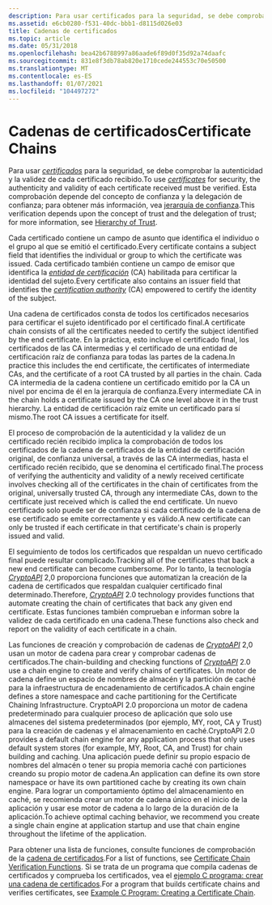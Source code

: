 ```yaml
---
description: Para usar certificados para la seguridad, se debe comprobar la autenticidad y la validez de cada certificado recibido. Esta comprobación depende del concepto de confianza y la delegación del kit de \[ desarrollo de software (SDK) de plataforma de confianza \] .
ms.assetid: e6cb0280-f531-40dc-bbb1-d8115d026e03
title: Cadenas de certificados
ms.topic: article
ms.date: 05/31/2018
ms.openlocfilehash: bea42b6788997a86aade6f89d0f35d92a74daafc
ms.sourcegitcommit: 831e8f3db78ab820e1710cede244553c70e50500
ms.translationtype: MT
ms.contentlocale: es-ES
ms.lasthandoff: 01/07/2021
ms.locfileid: "104497272"
---
```

# <a name="certificate-chains"></a><span data-ttu-id="507dd-104">Cadenas de certificados</span><span class="sxs-lookup"><span data-stu-id="507dd-104">Certificate Chains</span></span>

<span data-ttu-id="507dd-105">Para usar [*certificados*](../secgloss/c-gly.md) para la seguridad, se debe comprobar la autenticidad y la validez de cada certificado recibido.</span><span class="sxs-lookup"><span data-stu-id="507dd-105">To use [*certificates*](../secgloss/c-gly.md) for security, the authenticity and validity of each certificate received must be verified.</span></span> <span data-ttu-id="507dd-106">Esta comprobación depende del concepto de confianza y la delegación de confianza; para obtener más información, vea [jerarquía de confianza](hierarchy-of-trust.md).</span><span class="sxs-lookup"><span data-stu-id="507dd-106">This verification depends upon the concept of trust and the delegation of trust; for more information, see [Hierarchy of Trust](hierarchy-of-trust.md).</span></span>

<span data-ttu-id="507dd-107">Cada certificado contiene un campo de asunto que identifica el individuo o el grupo al que se emitió el certificado.</span><span class="sxs-lookup"><span data-stu-id="507dd-107">Every certificate contains a subject field that identifies the individual or group to which the certificate was issued.</span></span> <span data-ttu-id="507dd-108">Cada certificado también contiene un campo de emisor que identifica la [*entidad de certificación*](../secgloss/c-gly.md) (CA) habilitada para certificar la identidad del sujeto.</span><span class="sxs-lookup"><span data-stu-id="507dd-108">Every certificate also contains an issuer field that identifies the [*certification authority*](../secgloss/c-gly.md) (CA) empowered to certify the identity of the subject.</span></span>

<span data-ttu-id="507dd-109">Una cadena de certificados consta de todos los certificados necesarios para certificar el sujeto identificado por el certificado final.</span><span class="sxs-lookup"><span data-stu-id="507dd-109">A certificate chain consists of all the certificates needed to certify the subject identified by the end certificate.</span></span> <span data-ttu-id="507dd-110">En la práctica, esto incluye el certificado final, los certificados de las CA intermedias y el certificado de una entidad de certificación raíz de confianza para todas las partes de la cadena.</span><span class="sxs-lookup"><span data-stu-id="507dd-110">In practice this includes the end certificate, the certificates of intermediate CAs, and the certificate of a root CA trusted by all parties in the chain.</span></span> <span data-ttu-id="507dd-111">Cada CA intermedia de la cadena contiene un certificado emitido por la CA un nivel por encima de él en la jerarquía de confianza.</span><span class="sxs-lookup"><span data-stu-id="507dd-111">Every intermediate CA in the chain holds a certificate issued by the CA one level above it in the trust hierarchy.</span></span> <span data-ttu-id="507dd-112">La entidad de certificación raíz emite un certificado para sí mismo.</span><span class="sxs-lookup"><span data-stu-id="507dd-112">The root CA issues a certificate for itself.</span></span>

<span data-ttu-id="507dd-113">El proceso de comprobación de la autenticidad y la validez de un certificado recién recibido implica la comprobación de todos los certificados de la cadena de certificados de la entidad de certificación original, de confianza universal, a través de las CA intermedias, hasta el certificado recién recibido, que se denomina el certificado final.</span><span class="sxs-lookup"><span data-stu-id="507dd-113">The process of verifying the authenticity and validity of a newly received certificate involves checking all of the certificates in the chain of certificates from the original, universally trusted CA, through any intermediate CAs, down to the certificate just received which is called the end certificate.</span></span> <span data-ttu-id="507dd-114">Un nuevo certificado solo puede ser de confianza si cada certificado de la cadena de ese certificado se emite correctamente y es válido.</span><span class="sxs-lookup"><span data-stu-id="507dd-114">A new certificate can only be trusted if each certificate in that certificate's chain is properly issued and valid.</span></span>

<span data-ttu-id="507dd-115">El seguimiento de todos los certificados que respaldan un nuevo certificado final puede resultar complicado.</span><span class="sxs-lookup"><span data-stu-id="507dd-115">Tracking all of the certificates that back a new end certificate can become cumbersome.</span></span> <span data-ttu-id="507dd-116">Por lo tanto, la tecnología [*CryptoAPI*](../secgloss/c-gly.md) 2,0 proporciona funciones que automatizan la creación de la cadena de certificados que respaldan cualquier certificado final determinado.</span><span class="sxs-lookup"><span data-stu-id="507dd-116">Therefore, [*CryptoAPI*](../secgloss/c-gly.md) 2.0 technology provides functions that automate creating the chain of certificates that back any given end certificate.</span></span> <span data-ttu-id="507dd-117">Estas funciones también comprueban e informan sobre la validez de cada certificado en una cadena.</span><span class="sxs-lookup"><span data-stu-id="507dd-117">These functions also check and report on the validity of each certificate in a chain.</span></span>

<span data-ttu-id="507dd-118">Las funciones de creación y comprobación de cadenas de [*CryptoAPI*](../secgloss/c-gly.md) 2,0 usan un motor de cadena para crear y comprobar cadenas de certificados.</span><span class="sxs-lookup"><span data-stu-id="507dd-118">The chain-building and checking functions of [*CryptoAPI*](../secgloss/c-gly.md) 2.0 use a chain engine to create and verify chains of certificates.</span></span> <span data-ttu-id="507dd-119">Un motor de cadena define un espacio de nombres de almacén y la partición de caché para la infraestructura de encadenamiento de certificados.</span><span class="sxs-lookup"><span data-stu-id="507dd-119">A chain engine defines a store namespace and cache partitioning for the Certificate Chaining Infrastructure.</span></span> <span data-ttu-id="507dd-120">CryptoAPI 2.0 proporciona un motor de cadena predeterminado para cualquier proceso de aplicación que solo use almacenes del sistema predeterminados (por ejemplo, MY, root, CA y Trust) para la creación de cadenas y el almacenamiento en caché.</span><span class="sxs-lookup"><span data-stu-id="507dd-120">CryptoAPI 2.0 provides a default chain engine for any application process that only uses default system stores (for example, MY, Root, CA, and Trust) for chain building and caching.</span></span> <span data-ttu-id="507dd-121">Una aplicación puede definir su propio espacio de nombres del almacén o tener su propia memoria caché con particiones creando su propio motor de cadena.</span><span class="sxs-lookup"><span data-stu-id="507dd-121">An application can define its own store namespace or have its own partitioned cache by creating its own chain engine.</span></span> <span data-ttu-id="507dd-122">Para lograr un comportamiento óptimo del almacenamiento en caché, se recomienda crear un motor de cadena único en el inicio de la aplicación y usar ese motor de cadena a lo largo de la duración de la aplicación.</span><span class="sxs-lookup"><span data-stu-id="507dd-122">To achieve optimal caching behavior, we recommend you create a single chain engine at application startup and use that chain engine throughout the lifetime of the application.</span></span>

<span data-ttu-id="507dd-123">Para obtener una lista de funciones, consulte funciones de comprobación de la [cadena de certificados](cryptography-functions.md).</span><span class="sxs-lookup"><span data-stu-id="507dd-123">For a list of functions, see [Certificate Chain Verification Functions](cryptography-functions.md).</span></span> <span data-ttu-id="507dd-124">Si se trata de un programa que compila cadenas de certificados y comprueba los certificados, vea el [ejemplo C programa: crear una cadena de certificados](example-c-program-creating-a-certificate-chain.md).</span><span class="sxs-lookup"><span data-stu-id="507dd-124">For a program that builds certificate chains and verifies certificates, see [Example C Program: Creating a Certificate Chain](example-c-program-creating-a-certificate-chain.md).</span></span>

 

 
